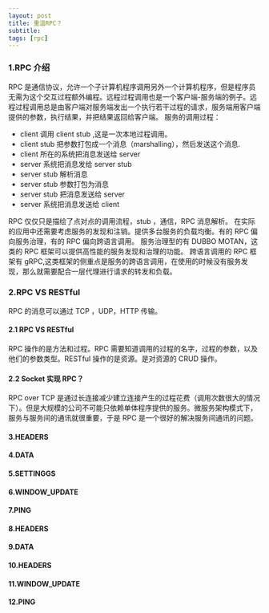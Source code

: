 ```yaml
---
layout: post
title: 重温RPC？
subtitle:
tags: [rpc]
---
```


### 1.RPC 介绍

RPC 是通信协议，允许一个子计算机程序调用另外一个计算机程序，但是程序员无需为这个交互过程额外编程。远程过程调用也是一个客户端-服务端的例子。远程过程调用总是由客户端对服务端发出一个执行若干过程的请求，服务端用客户端提供的参数，执行结果，并把结果返回给客户端。
服务的调用过程：

- client 调用 client stub ,这是一次本地过程调用。
- client stub 把参数打包成一个消息（marshalling），然后发送这个消息.
- client 所在的系统把消息发送给 server
- server 系统把消息发给 server stub
- server stub 解析消息
- server stub 参数打包为消息
- server stub 把消息发送给 server
- server 系统把消息发送给 client

RPC 仅仅只是描绘了点对点的调用流程，stub ，通信，RPC 消息解析。
在实际的应用中还需要考虑服务的发现和注销。提供多台服务的负载均衡。有的 RPC 偏向服务治理，有的 RPC 偏向跨语言调用。
服务治理型的有 DUBBO MOTAN，这类的 RPC 框架可以提供高性能的服务发现和治理的功能。
跨语言调用的 RPC 框架有 gRPC,这类框架的侧重点是服务的跨语言调用，在使用的时候没有服务发现，那么就需要配合一层代理进行请求的转发和负载。

### 2.RPC VS RESTful

RPC 的消息可以通过 TCP ，UDP，HTTP 传输。

#### 2.1 RPC VS RESTful

RPC 操作的是方法和过程。RPC 需要知道调用的过程的名字，过程的参数，以及他们的参数类型。RESTful 操作的是资源。是对资源的 CRUD 操作。

#### 2.2 Socket 实现 RPC？

RPC over TCP 是通过长连接减少建立连接产生的过程花费（调用次数很大的情况下）。但是大规模的公司不可能只依赖单体程序提供的服务。微服务架构模式下，服务与服务间的通讯就很重要，于是 RPC 是一个很好的解决服务间通讯的问题。

#### 3.HEADERS

#### 4.DATA

#### 5.SETTINGGS

#### 6.WINDOW_UPDATE

#### 7.PING

#### 8.HEADERS

#### 9.DATA

#### 10.HEADERS

#### 11.WINDOW_UPDATE

#### 12.PING
